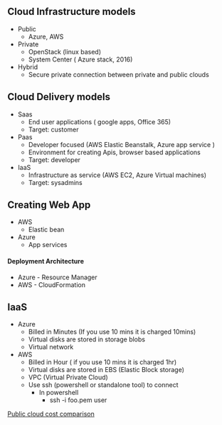 ## Cloud Infrastructure models
* Public
    * Azure, AWS
* Private
    * OpenStack (linux based)
    * System Center ( Azure stack, 2016)
* Hybrid
    * Secure private connection between private and public clouds

## Cloud Delivery models
* Saas
    * End user applications ( google apps, Office 365)
    * Target: customer
* Paas
    * Developer focused (AWS Elastic Beanstalk, Azure app service )
    * Environment for creating Apis, browser based applications 
    * Target: developer
* IaaS
    * Infrastructure as service (AWS EC2, Azure Virtual machines)
    * Target: sysadmins

## Creating Web App 
* AWS
    * Elastic bean
* Azure
    * App services

#### Deployment Architecture 
* Azure - Resource Manager
* AWS   - CloudFormation

## IaaS
* Azure
    * Billed in Minutes (If you use 10 mins it is charged 10mins)
    * Virtual disks are stored in storage blobs
    * Virtual network
* AWS
    * Billed in Hour ( if you use 10 mins it is charged 1hr)
    * Virtual disks are stored in EBS (Elastic Block storage)
    * VPC (Virtual Private Cloud)
    * Use ssh (powershell or standalone tool) to connect
        * In powershell
            * ssh -i foo.pem user

[Public cloud cost comparison](https://calculator.unigma.com/#/instances)

